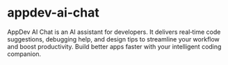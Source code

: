 # appdev-ai-chat
AppDev AI Chat is an AI assistant for developers. It delivers real‑time code suggestions, debugging help, and design tips to streamline your workflow and boost productivity. Build better apps faster with your intelligent coding companion.
